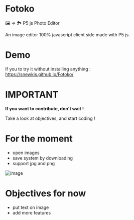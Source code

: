 # Fotoko
🖼 => 🏞 P5 js Photo Editor

An image editor 100% javascript client side made with P5 js.

# Demo

If you to try it without installing anything :\
https://snewkis.github.io/Fotoko/

# IMPORTANT

__If you want to contribute, don't wait !__

Take a look at objectives, and start coding !

# For the moment

- open images
- save system by downloading
- support jpg and png

![image](https://image.noelshack.com/fichiers/2019/06/2/1549390920-fotoko1.png)

# Objectives for now

- put text on image
- add more features